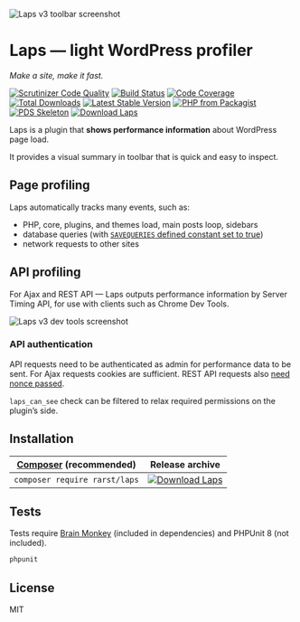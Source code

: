 ![Laps v3 toolbar screenshot](https://i.imgur.com/NtgAxhp.png)

# Laps — light WordPress profiler

_Make a site, make it fast._

[![Scrutinizer Code Quality](https://scrutinizer-ci.com/g/Rarst/laps/badges/quality-score.png?b=master)](https://scrutinizer-ci.com/g/Rarst/laps/?branch=master)
[![Build Status](https://scrutinizer-ci.com/g/Rarst/laps/badges/build.png?b=master)](https://scrutinizer-ci.com/g/Rarst/laps/build-status/master)
[![Code Coverage](https://scrutinizer-ci.com/g/Rarst/laps/badges/coverage.png?b=master)](https://scrutinizer-ci.com/g/Rarst/laps/?branch=master)
[![Total Downloads](https://img.shields.io/packagist/dt/rarst/laps.svg)](https://packagist.org/packages/rarst/laps)
[![Latest Stable Version](https://img.shields.io/packagist/v/rarst/laps.svg?label=version)](https://packagist.org/packages/rarst/laps)
[![PHP from Packagist](https://img.shields.io/packagist/php-v/rarst/laps.svg)](https://packagist.org/packages/rarst/laps)
[![PDS Skeleton](https://img.shields.io/badge/pds-skeleton-blue.svg)](https://github.com/php-pds/skeleton)
[![Download Laps](https://img.shields.io/badge/dynamic/json.svg?label=download&url=https://api.github.com/repos/rarst/laps/releases/latest&query=$.assets%5B0%5D.name)](https://www.rarst.net/download/laps)

Laps is a plugin that **shows performance information** about WordPress page load.

It provides a visual summary in toolbar that is quick and easy to inspect.

## Page profiling

Laps automatically tracks many events, such as:
- PHP, core, plugins, and themes load, main posts loop, sidebars
- database queries (with [`SAVEQUERIES` defined constant set to true](https://wordpress.org/support/article/editing-wp-config-php/#save-queries-for-analysis))
- network requests to other sites 

## API profiling

For Ajax and REST API — Laps outputs performance information by Server Timing API, for use with clients such as Chrome Dev Tools.

![Laps v3 dev tools screenshot](https://i.imgur.com/hkl1Qk9.png)

### API authentication

API requests need to be authenticated as admin for performance data to be sent. For Ajax requests cookies are sufficient. REST API requests also [need nonce passed](https://developer.wordpress.org/rest-api/using-the-rest-api/authentication/#cookie-authentication).

`laps_can_see` check can be filtered to relax required permissions on the plugin’s side.

## Installation

| [Composer](https://getcomposer.org/) (recommended) | Release archive |  
| -------------------------------------------------- | -------- |  
| `composer require rarst/laps` | [![Download Laps](https://img.shields.io/badge/dynamic/json.svg?label=download&url=https%3A%2F%2Fapi.github.com%2Frepos%2Frarst%2Flaps%2Freleases%2Flatest&query=%24.assets[0].name&style=for-the-badge)](https://www.rarst.net/download/laps) |  

## Tests

Tests require [Brain Monkey](https://github.com/Brain-WP/BrainMonkey) (included in dependencies) and PHPUnit 8 (not included).

```bash
phpunit
```

## License

MIT
